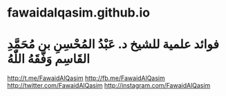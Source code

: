 # fawaidalqasim.github.io
# فوائد علمية للشيخ د. عَبْدُ المُحْسِنِ بن مُحَمَّدِ القَاسِم وَفَّقَهُ اللّٰهُ
http://t.me/FawaidAlQasim
http://fb.me/FawaidAlQasim
http://twitter.com/FawaidAlQasim
http://instagram.com/FawaidAlQasim
